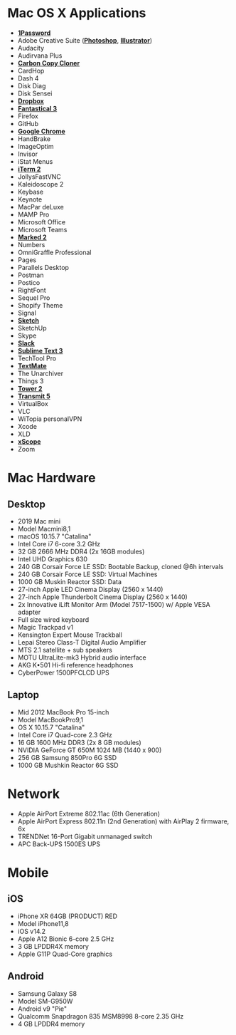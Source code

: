 # Mac OS X Applications
+ **[1Password]()**
+ Adobe Creative Suite (**[Photoshop]()**, **[Illustrator]()**)
+ Audacity
+ Audirvana Plus
+ **[Carbon Copy Cloner]()**
+ CardHop
+ Dash 4
+ Disk Diag
+ Disk Sensei
+ **[Dropbox]()**
+ **[Fantastical 3]()**
+ Firefox
+ GitHub
+ **[Google Chrome]()**
+ HandBrake
+ ImageOptim
+ Invisor
+ iStat Menus
+ **[iTerm 2]()**
+ JollysFastVNC
+ Kaleidoscope 2
+ Keybase
+ Keynote
+ MacPar deLuxe
+ MAMP Pro
+ Microsoft Office
+ Microsoft Teams
+ **[Marked 2]()**
+ Numbers
+ OmniGraffle Professional
+ Pages
+ Parallels Desktop
+ Postman
+ Postico
+ RightFont
+ Sequel Pro
+ Shopify Theme
+ Signal
+ **[Sketch]()**
+ SketchUp
+ Skype
+ **[Slack]()**
+ **[Sublime Text 3]()**
+ TechTool Pro
+ **[TextMate]()**
+ The Unarchiver
+ Things 3
+ **[Tower 2]()**
+ **[Transmit 5]()**
+ VirtualBox
+ VLC
+ WiTopia personalVPN
+ Xcode
+ XLD
+ **[xScope]()**
+ Zoom
  
# Mac Hardware
  
## Desktop
+ 2019 Mac mini
+ Model Macmini8,1
+ macOS 10.15.7 "Catalina"
+ Intel Core i7 6-core 3.2 GHz
+ 32 GB 2666 MHz DDR4 (2x 16GB modules)
+ Intel UHD Graphics 630
+ 240 GB Corsair Force LE SSD: Bootable Backup, cloned @6h intervals
+ 240 GB Corsair Force LE SSD: Virtual Machines
+ 1000 GB Muskin Reactor SSD: Data
+ 27-inch Apple LED Cinema Display (2560 x 1440)
+ 27-inch Apple Thunderbolt Cinema Display (2560 x 1440)
+ 2x Innovative iLift Monitor Arm (Model 7517-1500) w/ Apple VESA adapter
+ Full size wired keyboard
+ Magic Trackpad v1
+ Kensington Expert Mouse Trackball
+ Lepai Stereo Class-T Digital Audio Amplifier
+ MTS 2.1 satellite + sub speakers
+ MOTU UltraLite-mk3 Hybrid audio interface
+ AKG K•501 Hi-fi reference headphones
+ CyberPower 1500PFCLCD UPS
  
## Laptop
+ Mid 2012 MacBook Pro 15-inch 
+ Model MacBookPro9,1
+ OS X 10.15.7 "Catalina"
+ Intel Core i7 Quad-core 2.3 GHz
+ 16 GB 1600 MHz DDR3 (2x 8 GB modules)
+ NVIDIA GeForce GT 650M 1024 MB (1440 x 900)
+ 256 GB Samsung 850Pro 6G SSD
+ 1000 GB Mushkin Reactor 6G SSD

# Network 
+ Apple AirPort Extreme 802.11ac (6th Generation)
+ Apple AirPort Express 802.11n (2nd Generation) with AirPlay 2 firmware, 6x
+ TRENDNet 16-Port Gigabit unmanaged switch
+ APC Back-UPS 1500ES UPS

# Mobile

## iOS
+ iPhone XR 64GB (PRODUCT) RED
+ Model iPhone11,8
+ iOS v14.2
+ Apple A12 Bionic 6-core 2.5 GHz
+ 3 GB LPDDR4X memory
+ Apple G11P Quad-Core graphics

## Android
+ Samsung Galaxy S8
+ Model SM-G950W
+ Android v9 "Pie"
+ Qualcomm Snapdragon 835 MSM8998 8-core 2.35 GHz
+ 4 GB LPDDR4 memory